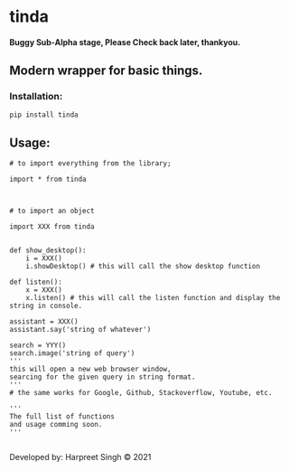 # tinda
#### Buggy Sub-Alpha stage, Please Check back later, thankyou.
 
## Modern wrapper for basic things. 

### Installation:

```
pip install tinda

```

## Usage:

```
# to import everything from the library;

import * from tinda     



# to import an object 

import XXX from tinda     


def show_desktop(): 
    i = XXX()
    i.showDesktop() # this will call the show desktop function

def listen():
    x = XXX()
    x.listen() # this will call the listen function and display the string in console.

assistant = XXX()
assistant.say('string of whatever')

search = YYY()
search.image('string of query')
'''
this will open a new web browser window,
searcing for the given query in string format.
'''
# the same works for Google, Github, Stackoverflow, Youtube, etc.

'''
The full list of functions
and usage comming soon.
'''


```


Developed by:
Harpreet Singh © 2021
